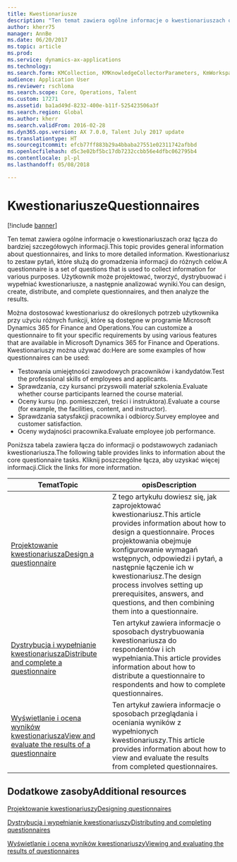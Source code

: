 ```yaml
---
title: Kwestionariusze
description: "Ten temat zawiera ogólne informacje o kwestionariuszach oraz łącza do bardziej szczegółowych informacji. Kwestionariusz to zestaw pytań, które służą do gromadzenia informacji do różnych celów. Użytkownik może projektować, tworzyć, dystrybuować i wypełniać kwestionariusze, a następnie analizować wyniki."
author: kherr75
manager: AnnBe
ms.date: 06/20/2017
ms.topic: article
ms.prod: 
ms.service: dynamics-ax-applications
ms.technology: 
ms.search.form: KMCollection, KMKnowledgeCollectorParameters, KmWorkspace
audience: Application User
ms.reviewer: rschloma
ms.search.scope: Core, Operations, Talent
ms.custom: 17271
ms.assetid: ba1ad49d-8232-400e-b11f-525423506a3f
ms.search.region: Global
ms.author: kherr
ms.search.validFrom: 2016-02-28
ms.dyn365.ops.version: AX 7.0.0, Talent July 2017 update
ms.translationtype: HT
ms.sourcegitcommit: efcb77ff883b29a4bbaba27551e02311742afbbd
ms.openlocfilehash: d5c3e02bf5bc17db7232ccbb56e4dfbc062795b4
ms.contentlocale: pl-pl
ms.lasthandoff: 05/08/2018

---
```


# <a name="questionnaires"></a><span data-ttu-id="163f9-105">Kwestionariusze</span><span class="sxs-lookup"><span data-stu-id="163f9-105">Questionnaires</span></span>

[!include [banner](includes/banner.md)]

<span data-ttu-id="163f9-106">Ten temat zawiera ogólne informacje o kwestionariuszach oraz łącza do bardziej szczegółowych informacji.</span><span class="sxs-lookup"><span data-stu-id="163f9-106">This topic provides general information about questionnaires, and links to more detailed information.</span></span> <span data-ttu-id="163f9-107">Kwestionariusz to zestaw pytań, które służą do gromadzenia informacji do różnych celów.</span><span class="sxs-lookup"><span data-stu-id="163f9-107">A questionnaire is a set of questions that is used to collect information for various purposes.</span></span> <span data-ttu-id="163f9-108">Użytkownik może projektować, tworzyć, dystrybuować i wypełniać kwestionariusze, a następnie analizować wyniki.</span><span class="sxs-lookup"><span data-stu-id="163f9-108">You can design, create, distribute, and complete questionnaires, and then analyze the results.</span></span> 

<span data-ttu-id="163f9-109">Można dostosować kwestionariusz do określonych potrzeb użytkownika przy użyciu różnych funkcji, które są dostępne w programie Microsoft Dynamics 365 for Finance and Operations.</span><span class="sxs-lookup"><span data-stu-id="163f9-109">You can customize a questionnaire to fit your specific requirements by using various features that are available in Microsoft Dynamics 365 for Finance and Operations.</span></span> <span data-ttu-id="163f9-110">Kwestionariuszy można używać do:</span><span class="sxs-lookup"><span data-stu-id="163f9-110">Here are some examples of how questionnaires can be used:</span></span>

-   <span data-ttu-id="163f9-111">Testowania umiejętności zawodowych pracowników i kandydatów.</span><span class="sxs-lookup"><span data-stu-id="163f9-111">Test the professional skills of employees and applicants.</span></span>
-   <span data-ttu-id="163f9-112">Sprawdzania, czy kursanci przyswoili materiał szkolenia.</span><span class="sxs-lookup"><span data-stu-id="163f9-112">Evaluate whether course participants learned the course material.</span></span>
-   <span data-ttu-id="163f9-113">Oceny kursu (np. pomieszczeń, treści i instruktora).</span><span class="sxs-lookup"><span data-stu-id="163f9-113">Evaluate a course (for example, the facilities, content, and instructor).</span></span>
-   <span data-ttu-id="163f9-114">Sprawdzania satysfakcji pracownika i odbiorcy.</span><span class="sxs-lookup"><span data-stu-id="163f9-114">Survey employee and customer satisfaction.</span></span>
-   <span data-ttu-id="163f9-115">Oceny wydajności pracownika.</span><span class="sxs-lookup"><span data-stu-id="163f9-115">Evaluate employee job performance.</span></span>

<span data-ttu-id="163f9-116">Poniższa tabela zawiera łącza do informacji o podstawowych zadaniach kwestionariusza.</span><span class="sxs-lookup"><span data-stu-id="163f9-116">The following table provides links to information about the core questionnaire tasks.</span></span> <span data-ttu-id="163f9-117">Kliknij poszczególne łącza, aby uzyskać więcej informacji.</span><span class="sxs-lookup"><span data-stu-id="163f9-117">Click the links for more information.</span></span>

| <span data-ttu-id="163f9-118">Temat</span><span class="sxs-lookup"><span data-stu-id="163f9-118">Topic</span></span>| <span data-ttu-id="163f9-119">opis</span><span class="sxs-lookup"><span data-stu-id="163f9-119">Description</span></span>|
|------|------------|
| [<span data-ttu-id="163f9-120">Projektowanie kwestionariusza</span><span class="sxs-lookup"><span data-stu-id="163f9-120">Design a questionnaire</span></span>](design-questionnaires.md)  | <span data-ttu-id="163f9-121">Z tego artykułu dowiesz się, jak zaprojektować kwestionariusz.</span><span class="sxs-lookup"><span data-stu-id="163f9-121">This article provides information about how to design a questionnaire.</span></span> <span data-ttu-id="163f9-122">Proces projektowania obejmuje konfigurowanie wymagań wstępnych, odpowiedzi i pytań, a następnie łączenie ich w kwestionariusz.</span><span class="sxs-lookup"><span data-stu-id="163f9-122">The design process involves setting up prerequisites, answers, and questions, and then combining them into a questionnaire.</span></span> |
| [<span data-ttu-id="163f9-123">Dystrybucja i wypełnianie kwestionariusza</span><span class="sxs-lookup"><span data-stu-id="163f9-123">Distribute and complete a questionnaire</span></span>](distribute-questionnaires.md)  | <span data-ttu-id="163f9-124">Ten artykuł zawiera informacje o sposobach dystrybuowania kwestionariusza do respondentów i ich wypełniania.</span><span class="sxs-lookup"><span data-stu-id="163f9-124">This article provides information about how to distribute a questionnaire to respondents and how to complete questionnaires.</span></span>                                                                       |
| [<span data-ttu-id="163f9-125">Wyświetlanie i ocena wyników kwestionariusza</span><span class="sxs-lookup"><span data-stu-id="163f9-125">View and evaluate the results of a questionnaire</span></span>](evaluate-questionnaire-results.md) | <span data-ttu-id="163f9-126">Ten artykuł zawiera informacje o sposobach przeglądania i oceniania wyników z wypełnionych kwestionariuszy.</span><span class="sxs-lookup"><span data-stu-id="163f9-126">This article provides information about how to view and evaluate the results from completed questionnaires.</span></span>                                                                                        |



<a name="additional-resources"></a><span data-ttu-id="163f9-127">Dodatkowe zasoby</span><span class="sxs-lookup"><span data-stu-id="163f9-127">Additional resources</span></span>
--------

[<span data-ttu-id="163f9-128">Projektowanie kwestionariuszy</span><span class="sxs-lookup"><span data-stu-id="163f9-128">Designing questionnaires</span></span>](design-questionnaires.md)

[<span data-ttu-id="163f9-129">Dystrybucja i wypełnianie kwestionariuszy</span><span class="sxs-lookup"><span data-stu-id="163f9-129">Distributing and completing questionnaires</span></span>](distribute-questionnaires.md)

[<span data-ttu-id="163f9-130">Wyświetlanie i ocena wyników kwestionariuszy</span><span class="sxs-lookup"><span data-stu-id="163f9-130">Viewing and evaluating the results of questionnaires</span></span>](evaluate-questionnaire-results.md)


